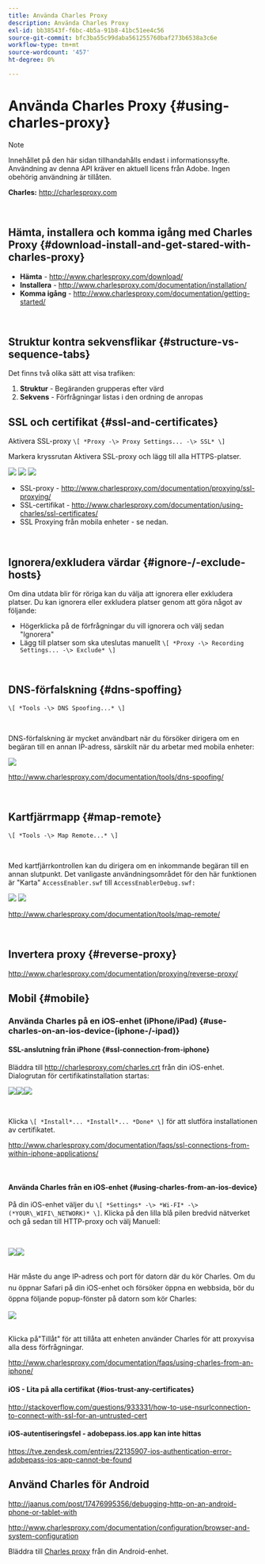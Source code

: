 ```yaml
---
title: Använda Charles Proxy
description: Använda Charles Proxy
exl-id: bb38543f-f6bc-4b5a-91b8-41bc51ee4c56
source-git-commit: bfc3ba55c99daba561255760baf273b6538a3c6e
workflow-type: tm+mt
source-wordcount: '457'
ht-degree: 0%

---
```


# Använda Charles Proxy {#using-charles-proxy}

>[!NOTE]
>
>Innehållet på den här sidan tillhandahålls endast i informationssyfte. Användning av denna API kräver en aktuell licens från Adobe. Ingen obehörig användning är tillåten.


**Charles:** <http://charlesproxy.com>

 
## Hämta, installera och komma igång med Charles Proxy {#download-install-and-get-stared-with-charles-proxy}

- **Hämta** - <http://www.charlesproxy.com/download/>
- **Installera** - <http://www.charlesproxy.com/documentation/installation/>
- **Komma igång** - <http://www.charlesproxy.com/documentation/getting-started/>

 
## Struktur kontra sekvensflikar {#structure-vs-sequence-tabs}

Det finns två olika sätt att visa trafiken:

1. **Struktur** - Begäranden grupperas efter värd
1. **Sekvens** - Förfrågningar listas i den ordning de anropas


## SSL och certifikat {#ssl-and-certificates}

Aktivera SSL-proxy `\[ *Proxy -\> Proxy Settings... -\> SSL* \]`

Markera kryssrutan Aktivera SSL-proxy och lägg till alla HTTPS-platser.


![](https://dzf8vqv24eqhg.cloudfront.net/userfiles/258/326/ckfinder/images/ProxySettings.PNG) ![](https://dzf8vqv24eqhg.cloudfront.net/userfiles/258/326/ckfinder/images/SSLSettings.PNG) ![](https://dzf8vqv24eqhg.cloudfront.net/userfiles/258/326/ckfinder/images/AddHttpsLocations.PNG)



- SSL-proxy - <http://www.charlesproxy.com/documentation/proxying/ssl-proxying/>
- SSL-certifikat - <http://www.charlesproxy.com/documentation/using-charles/ssl-certificates/>
- SSL Proxying från mobila enheter - se nedan.

 
## Ignorera/exkludera värdar {#ignore-/-exclude-hosts}

Om dina utdata blir för röriga kan du välja att ignorera eller exkludera platser. Du kan ignorera eller exkludera platser genom att göra något av följande:

- Högerklicka på de förfrågningar du vill ignorera och välj sedan &quot;Ignorera&quot;
- Lägg till platser som ska uteslutas manuellt `\[ *Proxy -\> Recording Settings... -\> Exclude* \]`

 
## DNS-förfalskning {#dns-spoffing}

`\[ *Tools -\> DNS Spoofing...* \]`

 

DNS-förfalskning är mycket användbart när du försöker dirigera om en begäran till en annan IP-adress, särskilt när du arbetar med mobila enheter:

![](https://dzf8vqv24eqhg.cloudfront.net/userfiles/258/326/ckfinder/images/DNSSpoofing.PNG)

<http://www.charlesproxy.com/documentation/tools/dns-spoofing/>

 
## Kartfjärrmapp {#map-remote}

`\[ *Tools -\> Map Remote...* \]`

 

Med kartfjärrkontrollen kan du dirigera om en inkommande begäran till en annan slutpunkt. Det vanligaste användningsområdet för den här funktionen är &quot;Karta&quot; `AccessEnabler.swf` till `AccessEnablerDebug.swf:`

![](https://dzf8vqv24eqhg.cloudfront.net/userfiles/258/326/ckfinder/images/MapRemote.PNG) ![](https://dzf8vqv24eqhg.cloudfront.net/userfiles/258/326/ckfinder/images/MapRemoteAdd.PNG)

<http://www.charlesproxy.com/documentation/tools/map-remote/>

 

## Invertera proxy {#reverse-proxy}

<http://www.charlesproxy.com/documentation/proxying/reverse-proxy/>

## Mobil {#mobile}

### Använda Charles på en iOS-enhet (iPhone/iPad) {#use-charles-on-an-ios-device-(iphone-/-ipad)}

#### SSL-anslutning från iPhone {#ssl-connection-from-iphone}

Bläddra till <http://charlesproxy.com/charles.crt> från din iOS-enhet.  Dialogrutan för certifikatinstallation startas:

![](https://dzf8vqv24eqhg.cloudfront.net/userfiles/258/326/ckfinder/images/iOSDeviceSSLCertificate1\(1\).PNG)![](https://dzf8vqv24eqhg.cloudfront.net/userfiles/258/326/ckfinder/images/iOSDeviceSSLCertificate2\(1\).PNG)![](https://dzf8vqv24eqhg.cloudfront.net/userfiles/258/326/ckfinder/images/iOSDeviceSSLCertificate3.PNG)

 </br>

Klicka `\[ *Install*... *Install*... *Done* \]` för att slutföra installationen av certifikatet.

<http://www.charlesproxy.com/documentation/faqs/ssl-connections-from-within-iphone-applications/>

 

#### Använda Charles från en iOS-enhet {#using-charles-from-an-ios-device}

På din iOS-enhet väljer du `\[ *Settings* -\> *Wi-FI* -\> (*YOUR\_WIFI\_NETWORK)* \]`. Klicka på den lilla blå pilen bredvid nätverket och gå sedan till HTTP-proxy och välj Manuell: 


 </br>

![](https://dzf8vqv24eqhg.cloudfront.net/userfiles/258/326/ckfinder/images/iOSDeviceManualProxy1.png)![](https://dzf8vqv24eqhg.cloudfront.net/userfiles/258/326/ckfinder/images/iOSDeviceManualProxy2.PNG)


 </br>
Här måste du ange IP-adress och port för datorn där du kör Charles. <span style="line-height: 1.6em;">Om du nu öppnar Safari på din iOS-enhet och försöker öppna en webbsida, bör du öppna följande popup-fönster på datorn som kör Charles:
 
 </br>

![](https://dzf8vqv24eqhg.cloudfront.net/userfiles/258/326/ckfinder/images/iOSDeviceManualProxy3.PNG)

</br>
Klicka på"Tillåt" för att tillåta att enheten använder Charles för att proxyvisa alla dess förfrågningar.

<http://www.charlesproxy.com/documentation/faqs/using-charles-from-an-iphone/>


#### iOS - Lita på alla certifikat {#ios-trust-any-certificates}

<http://stackoverflow.com/questions/933331/how-to-use-nsurlconnection-to-connect-with-ssl-for-an-untrusted-cert>

#### iOS-autentiseringsfel - adobepass.ios.app kan inte hittas

<https://tve.zendesk.com/entries/22135907-ios-authentication-error-adobepass-ios-app-cannot-be-found>


## Använd Charles för Android

<http://jaanus.com/post/17476995356/debugging-http-on-an-android-phone-or-tablet-with>

<http://www.charlesproxy.com/documentation/configuration/browser-and-system-configuration>


Bläddra till [Charles proxy](http://charlesproxy.com/charles.crt) från din Android-enhet.
